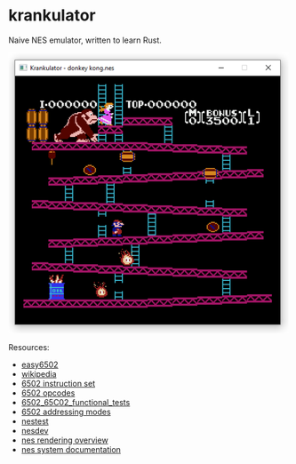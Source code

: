# krankulator

Naive NES emulator, written to learn Rust.

![emulator screenshot](emulator.png)

Resources: 

* [easy6502](http://skilldrick.github.io/easy6502)
* [wikipedia](https://en.wikipedia.org/wiki/MOS_Technology_6502)
* [6502 instruction set](https://www.masswerk.at/6502/6502_instruction_set.html)
* [6502 opcodes](http://www.6502.org/tutorials/6502opcodes.html)
* [6502_65C02_functional_tests](https://github.com/Klaus2m5/6502_65C02_functional_tests)
* [6502 addressing modes](https://slark.me/c64-downloads/6502-addressing-modes.pdf)
* [nestest](http://www.qmtpro.com/~nes/misc/)
* [nesdev](https://wiki.nesdev.com)
* [nes rendering overview](https://austinmorlan.com/posts/nes_rendering_overview/)
* [nes system documentation](https://patpend.net/technical/nes/nestech.doc.txt)